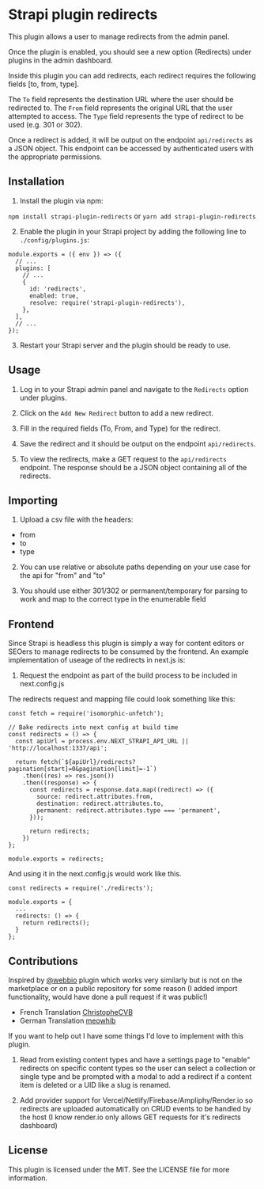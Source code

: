 # Strapi plugin redirects

This plugin allows a user to manage redirects from the admin panel.

Once the plugin is enabled, you should see a new option (Redirects) under plugins in the admin dashboard. 

Inside this plugin you can add redirects, each redirect requires the following fields [to, from, type].

The `To` field represents the destination URL where the user should be redirected to. The `From` field represents the original URL that the user attempted to access. The `Type` field represents the type of redirect to be used (e.g. 301 or 302).

Once a redirect is added, it will be output on the endpoint `api/redirects` as a JSON object. This endpoint can be accessed by authenticated users with the appropriate permissions.

## Installation

1. Install the plugin via npm:

```npm install strapi-plugin-redirects``` or ```yarn add strapi-plugin-redirects```

2. Enable the plugin in your Strapi project by adding the following line to `./config/plugins.js`:


```
module.exports = ({ env }) => ({
  // ...
  plugins: [
    // ...
    {
      id: 'redirects',
      enabled: true,
      resolve: require('strapi-plugin-redirects'),
    },
  ],
  // ...
});
```

3. Restart your Strapi server and the plugin should be ready to use.

## Usage

1. Log in to your Strapi admin panel and navigate to the `Redirects` option under plugins.

2. Click on the `Add New Redirect` button to add a new redirect.

3. Fill in the required fields (To, From, and Type) for the redirect.

4. Save the redirect and it should be output on the endpoint `api/redirects`.

5. To view the redirects, make a GET request to the `api/redirects` endpoint. The response should be a JSON object containing all of the redirects.

## Importing

1. Upload a csv file with the headers: 
  - from
  - to
  - type

2. You can use relative or absolute paths depending on your use case for the api for "from" and "to"

3. You should use either 301/302 or permanent/temporary for parsing to work and map to the correct type in the enumerable field

## Frontend

Since Strapi is headless this plugin is simply a way for content editors or SEOers to manage redirects to be consumed by the frontend. An example implementation of useage of the redirects in next.js is:

1. Request the endpoint as part of the build process to be included in next.config.js

The redirects request and mapping file could look something like this:

```
const fetch = require('isomorphic-unfetch');

// Bake redirects into next config at build time
const redirects = () => {
  const apiUrl = process.env.NEXT_STRAPI_API_URL || 'http://localhost:1337/api';

  return fetch(`${apiUrl}/redirects?pagination[start]=0&pagination[limit]=-1`)
    .then((res) => res.json())
    .then((response) => {
      const redirects = response.data.map((redirect) => ({
        source: redirect.attributes.from,
        destination: redirect.attributes.to,
        permanent: redirect.attributes.type === 'permanent',
      }));

      return redirects;
    })
};

module.exports = redirects;
```

And using it in the next.config.js would work like this. 

```
const redirects = require('./redirects');

module.exports = {
  ...
  redirects: () => {
    return redirects();
  }
};
```

## Contributions

Inspired by [@webbio](https://www.npmjs.com/package/@webbio/strapi-plugin-redirects) plugin which works very similarly but is not on the marketplace or on a public repository for some reason (I added import functionality, would have done a pull request if it was public!)

- French Translation [ChristopheCVB](https://github.com/ChristopheCVB)
- German Translation [meowhib](https://github.com/meowhib)

If you want to help out I have some things I'd love to implement with this plugin.

1. Read from existing content types and have a settings page to "enable" redirects on specific content types so the user can select a collection or single type and be prompted with a modal to add a redirect if a content item is deleted or a UID like a slug is renamed. 

2. Add provider support for Vercel/Netlify/Firebase/Ampliphy/Render.io so redirects are uploaded automatically on CRUD events to be handled by the host (I know render.io only allows GET requests for it's redirects dashboard)
 
## License

This plugin is licensed under the MIT. See the LICENSE file for more information.
